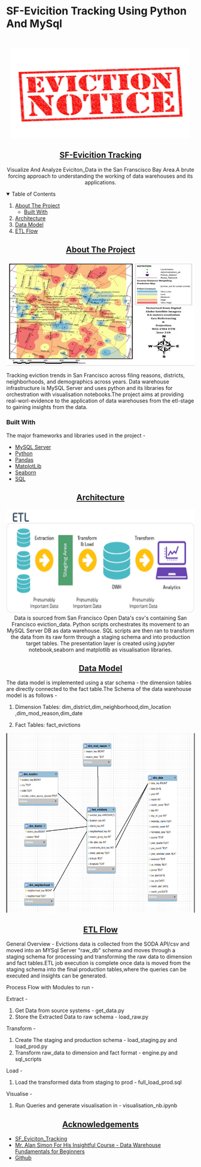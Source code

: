 # SF-Evicition Tracking Using Python And MySql

<!-- PROJECT LOGO -->
<br />
<p align="center">
    <img src="eviction_data/img/index.png" alt="Logo" width="480" height="240">
  </a>

  <h2 align="center"><b><u>SF-Evicition Tracking</u></b></h2>

  <p align="center">
    Visualize And Analyze Eviciton_Data in the San Franscisco Bay Area.A brute forcing approach to understanding the working of data warehouses and its applications.
    <br />
  </p>
</p>

<!-- TABLE OF CONTENTS -->
<details open="open">
  <summary>Table of Contents</summary>
  <ol>
    <li>
      <a href="#about-the-project">About The Project</a>
      <ul>
        <li><a href="#built-with">Built With</a></li>
      </ul>
    </li>
    <li><a href="#architecture">Architecture</a></li>
    <li><a href="#data_model">Data Model</a></li>
    <li><a href="#etl_flow">ETL Flow</a></li>
  </ol>
</details>



<!-- ABOUT THE PROJECT -->
<h2 align="center"><u>About The Project</u></h2>
<p align="center">
<img src="eviction_data/img/Map-showing-geospatial-analysis-of-level-of-crime-in-the-study-area.png" alt="Logo" width="580" height="280">

Tracking eviction trends in San Francisco across filing reasons, districts, neighborhoods, and demographics across years. Data warehouse infrastructure is MySQL Server and uses python and its libraries for orchestration with visualisation notebooks.The project aims at providing real-worl-evidence to the application of data warehouses from the etl-stage to gaining insights from the data.

### Built With

The major frameworks and libraries used in the project -
* [MySQL Server](https://www.mysql.com/)
* [Python](https://www.python.org/)
* [Pandas](https://pandas.pydata.org/)
* [MatplotLib](https://matplotlib.org/)
* [Seaborn](https://seaborn.pydata.org/)
* [SQL](https://en.wikipedia.org/wiki/SQL)


<!-- Architecture -->
<h2 align="center"><u>Architecture</u></h2>
<p align="center">
<img src="eviction_data/img/main-qimg-b5c77abd9a46155323ed85ed5d1086ae.png" alt="architecture" width="680" height="280">
Data is sourced from San Francisco Open Data's csv's containing San Francisco eviction_data. Python scripts orchestrates its movement to an MySQL Server DB as data warehouse. SQL scripts are then ran to transform the data from its raw form through a staging schema and into production target tables. The presentation layer is created using jupyter notebook,seaborn and matplotlib as visualisation libraries.
<br>
<!-- Data Model -->
<h2 align="center"><u>Data Model</u></h2>
The data model is implemented using a star schema - the dimension tables are directly connected to the fact table.The Schema of the data warehouse model is as follows - 

1) Dimension Tables: dim_district,dim_neighborhood,dim_location ,dim_mod_reason,dim_date

2) Fact Tables: fact_evictions

<p align="center">
<img src="eviction_data/img/Screenshot from 2022-03-28 11-31-30.png" alt="Data Model" width="680" height="480">


<!-- ETL Flow -->
<h2 align="center"><u>ETL Flow</u></h2>
General Overview -
  Evictions data is collected from the SODA API/csv and moved into an MYSql Server "raw_db" schema and moves through a staging schema for processing and transforming the raw data to dimension and fact tables.ETL job execution is complete once data is moved from the staging schema into the final production tables,where the queries can be executed and insights can be generated.

Process Flow with Modules to run - 

Extract - 

1) Get Data from source systems - get_data.py
2) Store the Extracted Data to raw schema - load_raw.py

Transform -

1) Create The staging and production schema - load_staging.py and   load_prod.py
2) Transform raw_data to dimension and fact format - engine.py and sql_scripts

Load - 

1) Load the transformed data from staging to prod - full_load_prod.sql

Visualise - 

1) Run Queries and generate visualisation in - visualisation_nb.ipynb

<!-- ACKNOWLEDGEMENTS -->
<h2 align="center"><u>Acknowledgements</u></h2>

* [SF_Eviciton_Tracking](https://github.com/ilya-galperin/SF-EvictionTracker)
* [Mr. Alan Simon For His Insightful Course - Data Warehouse Fundamentals for Beginners](https://www.udemy.com/course/data-warehouse-fundamentals-for-beginners/)
* [Github](www.github.com)



